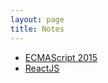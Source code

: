 ```yaml
---
layout: page
title: Notes
---
```


* [ECMAScript 2015](/resources/notes/es-2015/)
* [ReactJS](/resources/notes/react-js/)
